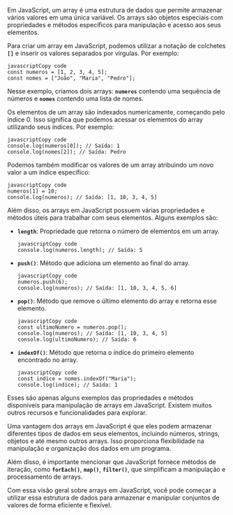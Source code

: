 Em JavaScript, um array é uma estrutura de dados que permite armazenar vários valores em uma única variável. Os arrays são objetos especiais com propriedades e métodos específicos para manipulação e acesso aos seus elementos.

Para criar um array em JavaScript, podemos utilizar a notação de colchetes **`[]`** e inserir os valores separados por vírgulas. Por exemplo:

```
javascriptCopy code
const numeros = [1, 2, 3, 4, 5];
const nomes = ["João", "Maria", "Pedro"];

```

Nesse exemplo, criamos dois arrays: **`numeros`** contendo uma sequência de números e **`nomes`** contendo uma lista de nomes.

Os elementos de um array são indexados numericamente, começando pelo índice 0. Isso significa que podemos acessar os elementos do array utilizando seus índices. Por exemplo:

```
javascriptCopy code
console.log(numeros[0]); // Saída: 1
console.log(nomes[2]); // Saída: Pedro

```

Podemos também modificar os valores de um array atribuindo um novo valor a um índice específico:

```
javascriptCopy code
numeros[1] = 10;
console.log(numeros); // Saída: [1, 10, 3, 4, 5]

```

Além disso, os arrays em JavaScript possuem várias propriedades e métodos úteis para trabalhar com seus elementos. Alguns exemplos são:

- **`length`**: Propriedade que retorna o número de elementos em um array.
    
    ```
    javascriptCopy code
    console.log(numeros.length); // Saída: 5
    
    ```
    
- **`push()`**: Método que adiciona um elemento ao final do array.
    
    ```
    javascriptCopy code
    numeros.push(6);
    console.log(numeros); // Saída: [1, 10, 3, 4, 5, 6]
    
    ```
    
- **`pop()`**: Método que remove o último elemento do array e retorna esse elemento.
    
    ```
    javascriptCopy code
    const ultimoNumero = numeros.pop();
    console.log(numeros); // Saída: [1, 10, 3, 4, 5]
    console.log(ultimoNumero); // Saída: 6
    
    ```
    
- **`indexOf()`**: Método que retorna o índice do primeiro elemento encontrado no array.
    
    ```
    javascriptCopy code
    const indice = nomes.indexOf("Maria");
    console.log(indice); // Saída: 1
    
    ```
    

Esses são apenas alguns exemplos das propriedades e métodos disponíveis para manipulação de arrays em JavaScript. Existem muitos outros recursos e funcionalidades para explorar.

Uma vantagem dos arrays em JavaScript é que eles podem armazenar diferentes tipos de dados em seus elementos, incluindo números, strings, objetos e até mesmo outros arrays. Isso proporciona flexibilidade na manipulação e organização dos dados em um programa.

Além disso, é importante mencionar que JavaScript fornece métodos de iteração, como **`forEach()`**, **`map()`**, **`filter()`**, que simplificam a manipulação e processamento de arrays.

Com essa visão geral sobre arrays em JavaScript, você pode começar a utilizar essa estrutura de dados para armazenar e manipular conjuntos de valores de forma eficiente e flexível.